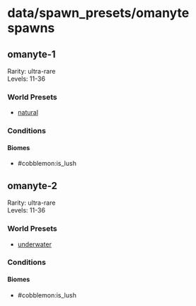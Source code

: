 # data/spawn_presets/omanyte spawns  
  
## omanyte-1  
Rarity: ultra-rare  
Levels: 11-36  
  
### World Presets  
* [natural](/data/world_presets/natural.md)  
  
### Conditions  
  
#### Biomes  
  * #cobblemon:is_lush
  
  
## omanyte-2  
Rarity: ultra-rare  
Levels: 11-36  
  
### World Presets  
* [underwater](/data/world_presets/underwater.md)  
  
### Conditions  
  
#### Biomes  
  * #cobblemon:is_lush
  
